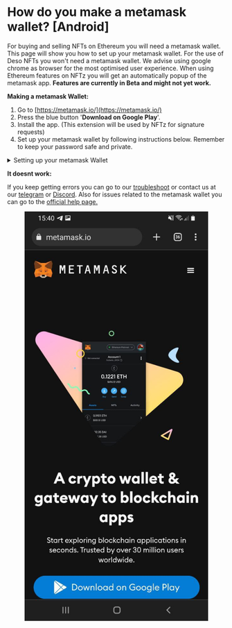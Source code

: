 # How do you make  a metamask wallet? \[Android]

For buying and selling NFTs on Ethereum you will need a metamask wallet. This page will show you how to set up your metamask wallet. For the use of Deso NFTs you won't need a metamask wallet. We advise using google chrome as browser for the most optimised user experience. When using Ethereum features on NFTz you will get an automatically popup of the metamask app. **Features are currently in Beta and might not yet work.**

**Making a metamask Wallet:**

1. Go to [https://metamask.io/](https://metamask.io/)
2. Press the blue button '**Download on Google Play**'.
3. Install the app. (This extension will be used by NFTz for signature requests)
4. Set up your metamask wallet by following instructions below. Remember to keep your password safe and private.&#x20;

<details>

<summary>Setting up your metamask Wallet</summary>

1. Press '**Get Started**'.
2. Press '**Create a Wallet'** (If you have a wallet already you can also press 'import wallet')
3. Press '**I** **agree**'.
4. Type and confirm a password, Agree with the Terms of use and press '**Create**'.&#x20;
5. Click **'Next**'.
6. 'Reveal your seed phrase' and write it down somewhere safely. (Never share!)
7. Click '**Next'**.
8. Select your seed phrase in order and press '**Confirm**'.
9. Click '**All Done**'.

Congratulations! You have your very own metamask wallet.

</details>



**It doesnt work:**

If you keep getting errors you can go to our [troubleshoot](../../troubleshoot/troubleshoot.md) or contact us at our [telegram](https://t.me/+qdNeX8CYB\_swZTQx) or [Discord](https://discord.gg/jQ34WMMZce). Also for issues related to the metamask wallet you can go to the [official help page](https://support.metamask.io/hc/en-us)[.](https://support.metamask.io/hc/en-us)

<figure><img src="../../.gitbook/assets/Android.jpg" alt=""><figcaption></figcaption></figure>

